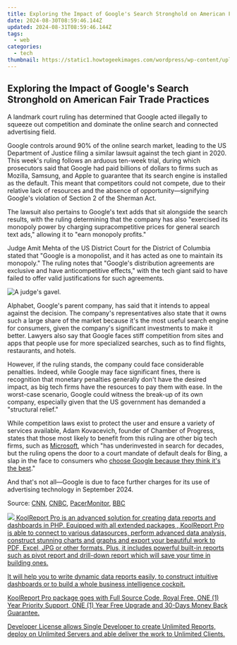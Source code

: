 ```yaml
---
title: Exploring the Impact of Google's Search Stronghold on American Fair Trade Practices
date: 2024-08-30T08:59:46.144Z
updated: 2024-08-31T08:59:46.144Z
tags:
  - web
categories:
  - tech
thumbnail: https://static1.howtogeekimages.com/wordpress/wp-content/uploads/2024/05/illustration-of-a-google-search-page.jpg
---
```


## Exploring the Impact of Google's Search Stronghold on American Fair Trade Practices

A landmark court ruling has determined that Google acted illegally to squeeze out competition and dominate the online search and connected advertising field.

 Google controls around 90% of the online search market, leading to the US Department of Justice filing a similar lawsuit against the tech giant in 2020\. This week's ruling follows an arduous ten-week trial, during which prosecutors said that Google had paid billions of dollars to firms such as Mozilla, Samsung, and Apple to guarantee that its search engine is installed as the default. This meant that competitors could not compete, due to their relative lack of resources and the absence of opportunity—signifying Google's violation of Section 2 of the Sherman Act.

 The lawsuit also pertains to Google's text adds that sit alongside the search results, with the ruling determining that the company has also "exercised its monopoly power by charging supracompetitive prices for general search text ads," allowing it to "earn monopoly profits."

 Judge Amit Mehta of the US District Court for the District of Columbia stated that "Google is a monopolist, and it has acted as one to maintain its monopoly." The ruling notes that "Google's distribution agreements are exclusive and have anticompetitive effects," with the tech giant said to have failed to offer valid justifications for such agreements.

![A judge's gavel.](https://static1.howtogeekimages.com/wordpress/wp-content/uploads/2022/06/judge.jpg) 

 Alphabet, Google's parent company, has said that it intends to appeal against the decision. The company's representatives also state that it owns such a large share of the market because it's the most useful search engine for consumers, given the company's significant investments to make it better. Lawyers also say that Google faces stiff competition from sites and apps that people use for more specialized searches, such as to find flights, restaurants, and hotels.

 However, if the ruling stands, the company could face considerable penalties. Indeed, while Google may face significant fines, there is recognition that monetary penalties generally don't have the desired impact, as big tech firms have the resources to pay them with ease. In the worst-case scenario, Google could witness the break-up of its own company, especially given that the US government has demanded a "structural relief."

 While competition laws exist to protect the user and ensure a variety of services available, Adam Kovacevich, founder of Chamber of Progress, states that those most likely to benefit from this ruling are other big tech firms, such as [Microsoft](https://twitter-clips.techidaily.com/2024-approved-troubleshoot-tweets-on-chrome-not-loading/), which "has underinvested in search for decades, but the ruling opens the door to a court mandate of default deals for Bing, a slap in the face to consumers who [choose Google because they think it's the best](https://ios-pokemon-go.techidaily.com/in-2024-reasons-why-pokemon-gps-does-not-work-on-apple-iphone-13-pro-max-drfone-by-drfone-virtual-ios/)."

 And that's not all—Google is due to face further charges for its use of advertising technology in September 2024.

 Source: [CNN](https://edition.cnn.com/2024/08/05/business/google-loses-antitrust-lawsuit-doj/index.html), [CNBC](https://www.cnbc.com/2024/08/05/google-loses-antitrust-case-over-search.html), [PacerMonitor](https://www.pacermonitor.com/view/VZTUTSQ/UNITED%5FSTATES%5FOF%5FAMERICA%5Fet%5Fal%5Fv%5FGOOGLE%5FLLC%5F%5Fdcdce-20-03010%5F%5F1033.0.pdf?mcid=tGE3TEOA), [BBC](https://www.bbc.co.uk/news/articles/c0k44x6mge3o)

<ins class="adsbygoogle"
     style="display:block"
     data-ad-format="autorelaxed"
     data-ad-client="ca-pub-7571918770474297"
     data-ad-slot="1223367746"></ins>



<ins class="adsbygoogle"
     style="display:block"
     data-ad-client="ca-pub-7571918770474297"
     data-ad-slot="8358498916"
     data-ad-format="auto"
     data-full-width-responsive="true"></ins>



<!-- affiliate ads begin -->
<a href="https://secure.2checkout.com/order/checkout.php?PRODS=4737285&QTY=1&AFFILIATE=108875&CART=1"><img src="https://secure.avangate.com/images/merchant/b2f83c409ce63012229fb9cd465bdcfe/products/copy_reporting_system.png" border="0">  KoolReport Pro  is an advanced solution for creating data reports and dashboards in PHP. Equipped with all  extended packages , KoolReport Pro is able to connect to various datasources, perform advanced data analysis, construct stunning charts and graphs and export your beautiful work to PDF, Excel, JPG or other formats. Plus, it includes powerful built-in reports such as pivot report and drill-down report which will save your time in building ones. 

 It will help you to write dynamic data reports easily, to construct intuitive dashboards or to build a whole business intelligence cockpit. 

  KoolReport Pro  package goes with Full Source Code, Royal Free, ONE (1) Year Priority Support, ONE (1) Year Free Upgrade and 30-Days Money Back Guarantee. 

  Developer License  allows  Single Developer  to create Unlimited Reports, deploy on Unlimited Servers and able deliver the work to Unlimited Clients. </a>
<!-- affiliate ads end -->